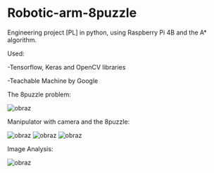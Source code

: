 # Robotic-arm-8puzzle
Engineering project [PL] in python, using Raspberry Pi 4B and the A* algorithm. 

Used:

-Tensorflow, Keras and OpenCV libraries

-Teachable Machine by Google

The 8puzzle problem:

![obraz](https://github.com/Magg-z/Robotic-arm-8puzzle/assets/55329108/1f7e1dbf-9696-430a-8b86-c0844fffe791)

Manipulator with camera and the 8puzzle:

![obraz](https://github.com/Magg-z/Robotic-arm-8puzzle/assets/55329108/c4f6380d-6fa3-4b45-9e81-501cc6d40e6c)
![obraz](https://github.com/Magg-z/Robotic-arm-8puzzle/assets/55329108/4be564bf-ab6e-4fd3-9341-c6cfeb3d8a5c)
![obraz](https://github.com/Magg-z/Robotic-arm-8puzzle/assets/55329108/97f892a1-c235-4dec-acdd-326b6953b9af)



Image Analysis:

![obraz](https://github.com/Magg-z/Robotic-arm-8puzzle/assets/55329108/d9aa2823-13a2-48db-97b5-e725ffe9e98b)


